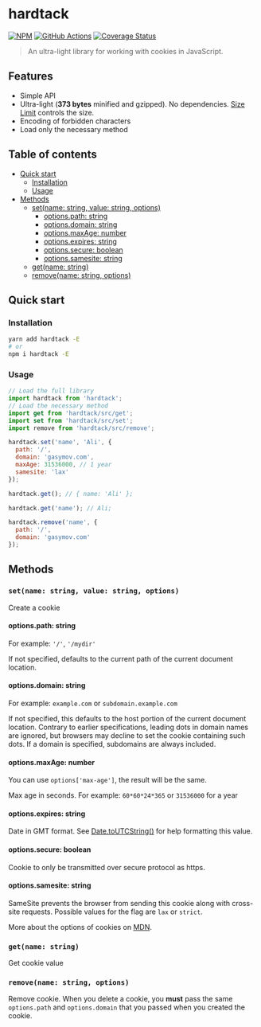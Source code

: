 # hardtack

[![NPM](https://img.shields.io/npm/v/hardtack.svg?style=flat-square)](https://www.npmjs.com/package/hardtack)
[![GitHub Actions](https://img.shields.io/github/workflow/status/alik0211/hardtack/Unit%20tests/master?style=flat-square)](https://github.com/alik0211/hardtack/actions?query=branch%3Amaster)
[![Coverage Status](https://img.shields.io/coveralls/github/alik0211/hardtack/master.svg?style=flat-square)](https://coveralls.io/github/alik0211/hardtack?branch=master)

> An ultra-light library for working with cookies in JavaScript.

## Features

- Simple API
- Ultra-light (**373 bytes** minified and gzipped). No dependencies. [Size Limit](https://github.com/ai/size-limit) controls the size.
- Encoding of forbidden characters
- Load only the necessary method

## Table of contents

- [Quick start](#quick-start)
  - [Installation](#installation)
  - [Usage](#usage)
- [Methods](#methods)
  - [set(name: string, value: string, options)](#setname-string-value-string-options)
    - [options.path: string](#optionspath-string)
    - [options.domain: string](#optionsdomain-string)
    - [options.maxAge: number](#optionsmaxage-number)
    - [options.expires: string](#optionsexpires-string)
    - [options.secure: boolean](#optionssecure-boolean)
    - [options.samesite: string](#optionssamesite-string)
  - [get(name: string)](#getname-string)
  - [remove(name: string, options)](#removename-string-options)

## Quick start

### Installation
```sh
yarn add hardtack -E
# or
npm i hardtack -E
```

### Usage
```javascript
// Load the full library
import hardtack from 'hardtack';
// Load the necessary method
import get from 'hardtack/src/get';
import set from 'hardtack/src/set';
import remove from 'hardtack/src/remove';

hardtack.set('name', 'Ali', {
  path: '/',
  domain: 'gasymov.com',
  maxAge: 31536000, // 1 year
  samesite: 'lax'
});

hardtack.get(); // { name: 'Ali' };

hardtack.get('name'); // Ali;

hardtack.remove('name', {
  path: '/',
  domain: 'gasymov.com'
});
```

## Methods
### `set(name: string, value: string, options)`

Create a cookie

#### options.path: string

For example: `'/'`, `'/mydir'`

If not specified, defaults to the current path of the current document location.

#### options.domain: string

For example: `example.com` or `subdomain.example.com`

If not specified, this defaults to the host portion of the current document location. Contrary to earlier specifications, leading dots in domain names are ignored, but browsers may decline to set the cookie containing such dots. If a domain is specified, subdomains are always included.

#### options.maxAge: number

You can use `options['max-age']`, the result will be the same.

Max age in seconds. For example: `60*60*24*365` or `31536000` for a year

#### options.expires: string

Date in GMT format. See [Date.toUTCString()](https://developer.mozilla.org/en-US/docs/Web/JavaScript/Reference/Global_Objects/Date/toUTCString) for help formatting this value.

#### options.secure: boolean

Cookie to only be transmitted over secure protocol as https.

#### options.samesite: string

SameSite prevents the browser from sending this cookie along with cross-site requests. Possible values for the flag are `lax` or `strict`.

More about the options of cookies on [MDN](https://developer.mozilla.org/en-US/docs/Web/API/Document/cookie).

### `get(name: string)`

Get cookie value

### `remove(name: string, options)`

Remove cookie. When you delete a cookie, you **must** pass the same `options.path` and `options.domain` that you passed when you created the cookie.
